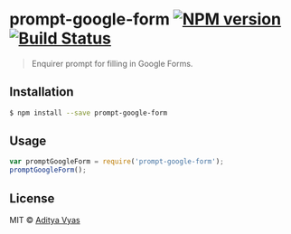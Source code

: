 # prompt-google-form [![NPM version](https://badge.fury.io/js/prompt-google-form.svg)](https://npmjs.org/package/prompt-google-form) [![Build Status](https://travis-ci.org/enquirer/prompt-google-form.svg?branch=master)](https://travis-ci.org/enquirer/prompt-google-form)

> Enquirer prompt for filling in Google Forms.

## Installation

```sh
$ npm install --save prompt-google-form
```

## Usage

```js
var promptGoogleForm = require('prompt-google-form');
promptGoogleForm();
```

## License

MIT © [Aditya Vyas](https://github.com/adityavyas611)
